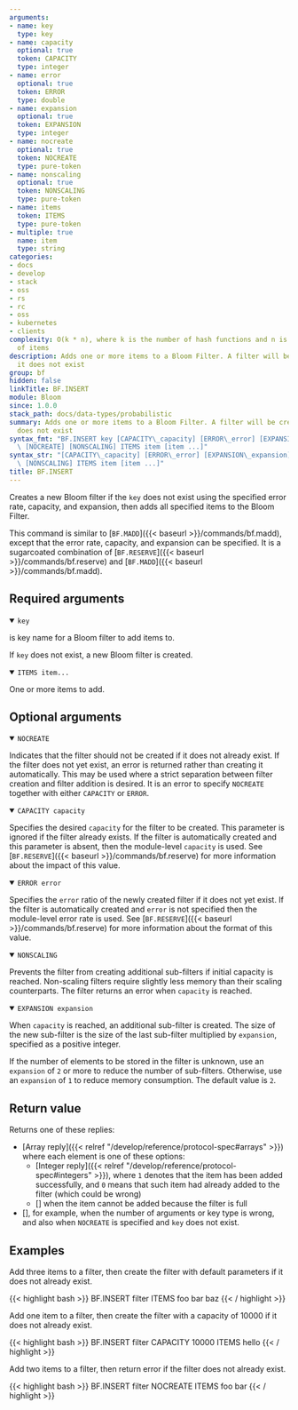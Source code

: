 ```yaml
---
arguments:
- name: key
  type: key
- name: capacity
  optional: true
  token: CAPACITY
  type: integer
- name: error
  optional: true
  token: ERROR
  type: double
- name: expansion
  optional: true
  token: EXPANSION
  type: integer
- name: nocreate
  optional: true
  token: NOCREATE
  type: pure-token
- name: nonscaling
  optional: true
  token: NONSCALING
  type: pure-token
- name: items
  token: ITEMS
  type: pure-token
- multiple: true
  name: item
  type: string
categories:
- docs
- develop
- stack
- oss
- rs
- rc
- oss
- kubernetes
- clients
complexity: O(k * n), where k is the number of hash functions and n is the number
  of items
description: Adds one or more items to a Bloom Filter. A filter will be created if
  it does not exist
group: bf
hidden: false
linkTitle: BF.INSERT
module: Bloom
since: 1.0.0
stack_path: docs/data-types/probabilistic
summary: Adds one or more items to a Bloom Filter. A filter will be created if it
  does not exist
syntax_fmt: "BF.INSERT key [CAPACITY\_capacity] [ERROR\_error] [EXPANSION\_expansion]\
  \ [NOCREATE] [NONSCALING] ITEMS item [item ...]"
syntax_str: "[CAPACITY\_capacity] [ERROR\_error] [EXPANSION\_expansion] [NOCREATE]\
  \ [NONSCALING] ITEMS item [item ...]"
title: BF.INSERT
---
```

Creates a new Bloom filter if the `key` does not exist using the specified error rate, capacity, and expansion, then adds all specified items to the Bloom Filter.

This command is similar to [`BF.MADD`]({{< baseurl >}}/commands/bf.madd), except that the error rate, capacity, and expansion can be specified. It is a sugarcoated combination of [`BF.RESERVE`]({{< baseurl >}}/commands/bf.reserve) and [`BF.MADD`]({{< baseurl >}}/commands/bf.madd).

## Required arguments

<details open><summary><code>key</code></summary>

is key name for a Bloom filter to add items to.

If `key` does not exist, a new Bloom filter is created.
</details>

<details open><summary><code>ITEMS item...</code></summary>

One or more items to add.
</details>

## Optional arguments

<details open><summary><code>NOCREATE</code></summary>

Indicates that the filter should not be created if it does not already exist.
If the filter does not yet exist, an error is returned rather than creating it automatically.
This may be used where a strict separation between filter creation and filter addition is desired.
It is an error to specify `NOCREATE` together with either `CAPACITY` or `ERROR`.
</details>

<details open><summary><code>CAPACITY capacity</code></summary>

Specifies the desired `capacity` for the filter to be created.
This parameter is ignored if the filter already exists.
If the filter is automatically created and this parameter is absent, then the module-level `capacity` is used.
See [`BF.RESERVE`]({{< baseurl >}}/commands/bf.reserve) for more information about the impact of this value.
</details>

<details open><summary><code>ERROR error</code></summary>
    
Specifies the `error` ratio of the newly created filter if it does not yet exist.
If the filter is automatically created and `error` is not specified then the module-level error rate is used.
See [`BF.RESERVE`]({{< baseurl >}}/commands/bf.reserve) for more information about the format of this value.
</details>

<details open><summary><code>NONSCALING</code></summary>

Prevents the filter from creating additional sub-filters if initial capacity is reached.
Non-scaling filters require slightly less memory than their scaling counterparts. The filter returns an error when `capacity` is reached.
</details>

<details open><summary><code>EXPANSION expansion</code></summary>

When `capacity` is reached, an additional sub-filter is created.
The size of the new sub-filter is the size of the last sub-filter multiplied by `expansion`, specified as a positive integer.

If the number of elements to be stored in the filter is unknown, use an `expansion` of `2` or more to reduce the number of sub-filters.
Otherwise, use an `expansion` of `1` to reduce memory consumption. The default value is `2`.
</details>

## Return value

Returns one of these replies:

- [Array reply]({{< relref "/develop/reference/protocol-spec#arrays" >}}) where each element is one of these options:
  - [Integer reply]({{< relref "/develop/reference/protocol-spec#integers" >}}), where `1` denotes that the item has been added successfully, and `0` means that such item had already added to the filter (which could be wrong)
  - [] when the item cannot be added because the filter is full
- [], for example, when the number of arguments or key type is wrong, and also when `NOCREATE` is specified and `key` does not exist.

## Examples

Add three items to a filter, then create the filter with default parameters if it does not already exist.

{{< highlight bash >}}
BF.INSERT filter ITEMS foo bar baz
{{< / highlight >}}

Add one item to a filter, then create the filter with a capacity of 10000 if it does not already exist.

{{< highlight bash >}}
BF.INSERT filter CAPACITY 10000 ITEMS hello
{{< / highlight >}}

Add two items to a filter, then return error if the filter does not already exist.

{{< highlight bash >}}
BF.INSERT filter NOCREATE ITEMS foo bar
{{< / highlight >}}

